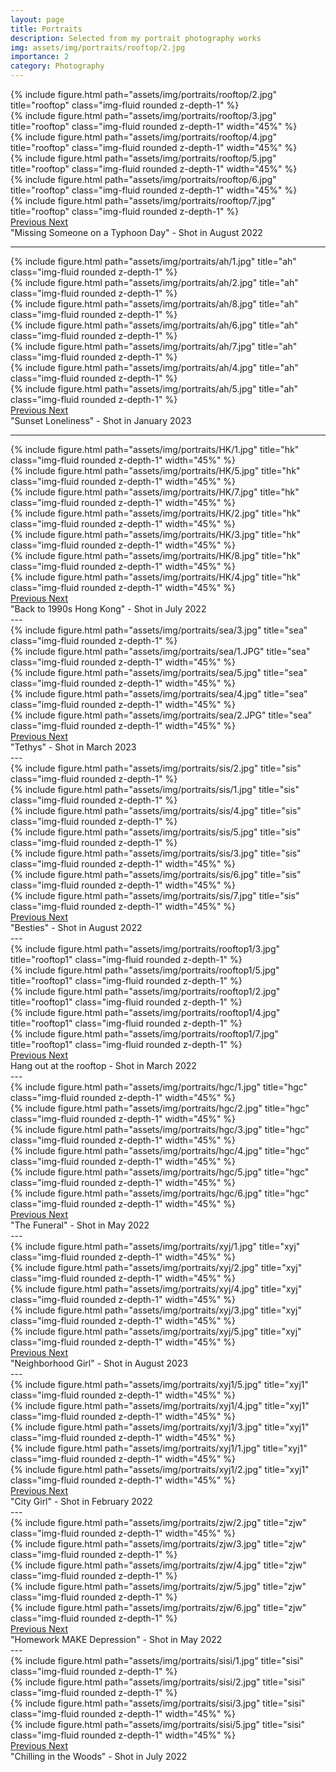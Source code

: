 ```yaml
---
layout: page
title: Portraits
description: Selected from my portrait photography works
img: assets/img/portraits/rooftop/2.jpg
importance: 2
category: Photography
---
```


<div id="carouselExampleControls" class="carousel slide" data-ride="carousel">
  <div class="carousel-inner" role="listbox" style="height: auto; width: auto !important;">
    <div class="carousel-item active">
      {% include figure.html path="assets/img/portraits/rooftop/2.jpg" title="rooftop" class="img-fluid rounded z-depth-1" %}
    </div>
    <div class="carousel-item">
      {% include figure.html path="assets/img/portraits/rooftop/3.jpg" title="rooftop" class="img-fluid rounded z-depth-1" width="45%" %}
    </div>
    <!-- 竖图加上width=45%（其实应该是44.444%, 但是放大点无所谓） -->
    <div class="carousel-item">
        {% include figure.html path="assets/img/portraits/rooftop/4.jpg" title="rooftop" class="img-fluid rounded z-depth-1" width="45%" %}
    </div>
    <div class="carousel-item">
      {% include figure.html path="assets/img/portraits/rooftop/5.jpg" title="rooftop" class="img-fluid rounded z-depth-1" width="45%" %}
    </div>
     <div class="carousel-item">
        {% include figure.html path="assets/img/portraits/rooftop/6.jpg" title="rooftop" class="img-fluid rounded z-depth-1" width="45%" %}
    </div>
     <div class="carousel-item">
      {% include figure.html path="assets/img/portraits/rooftop/7.jpg" title="rooftop" class="img-fluid rounded z-depth-1" %}
    </div>
  </div>
  <a class="carousel-control-prev" href="#carouselExampleControls" role="button" data-slide="prev">
    <span class="carousel-control-prev-icon" aria-hidden="true"></span>
    <span class="sr-only">Previous</span>
  </a>
  <a class="carousel-control-next" href="#carouselExampleControls" role="button" data-slide="next">
    <span class="carousel-control-next-icon" aria-hidden="true"></span>
    <span class="sr-only">Next</span>
  </a>
</div>
<div class="caption">
    "Missing Someone on a Typhoon Day" - Shot in August 2022
</div>

---


<!-- 荒野 -->
<div id="carousel3" class="carousel slide" data-ride="carousel">
  <div class="carousel-inner" role="listbox" style="height: auto; width: auto !important;">
    <div class="carousel-item active">
      {% include figure.html path="assets/img/portraits/ah/1.jpg" title="ah" class="img-fluid rounded z-depth-1" %}
    </div>
    <div class="carousel-item">
      {% include figure.html path="assets/img/portraits/ah/2.jpg" title="ah" class="img-fluid rounded z-depth-1" %}
    </div>
    <div class="carousel-item">
      {% include figure.html path="assets/img/portraits/ah/8.jpg" title="ah" class="img-fluid rounded z-depth-1" %}
    </div>
    <div class="carousel-item">
      {% include figure.html path="assets/img/portraits/ah/6.jpg" title="ah" class="img-fluid rounded z-depth-1" %}
    </div>
     <div class="carousel-item">
      {% include figure.html path="assets/img/portraits/ah/7.jpg" title="ah" class="img-fluid rounded z-depth-1" %}
    </div>
     <div class="carousel-item">
      {% include figure.html path="assets/img/portraits/ah/4.jpg" title="ah" class="img-fluid rounded z-depth-1" %}
    </div>
    <div class="carousel-item">
      {% include figure.html path="assets/img/portraits/ah/5.jpg" title="ah" class="img-fluid rounded z-depth-1" %}
    </div>
  </div>
  <a class="carousel-control-prev" href="#carousel3" role="button" data-slide="prev">
    <span class="carousel-control-prev-icon" aria-hidden="true"></span>
    <span class="sr-only">Previous</span>
  </a>
  <a class="carousel-control-next" href="#carousel3" role="button" data-slide="next">
    <span class="carousel-control-next-icon" aria-hidden="true"></span>
    <span class="sr-only">Next</span>
  </a>
</div>
<div class="caption">
    "Sunset Loneliness" - Shot in January 2023
</div>

---



<!-- 港风写真 -->
<div id="carousel2" class="carousel slide" data-ride="carousel">
  <div class="carousel-inner" role="listbox" style="height: auto; width: auto !important;">
    <div class="carousel-item active">
      {% include figure.html path="assets/img/portraits/HK/1.jpg" title="hk" class="img-fluid rounded z-depth-1" width="45%" %}
    </div>
    <div class="carousel-item">
      {% include figure.html path="assets/img/portraits/HK/5.jpg" title="hk" class="img-fluid rounded z-depth-1" width="45%" %}
    </div>
    <div class="carousel-item">
      {% include figure.html path="assets/img/portraits/HK/7.jpg" title="hk" class="img-fluid rounded z-depth-1" width="45%" %}
    </div>
    <div class="carousel-item">
      {% include figure.html path="assets/img/portraits/HK/2.jpg" title="hk" class="img-fluid rounded z-depth-1" width="45%" %}
    </div>
     <div class="carousel-item">
      {% include figure.html path="assets/img/portraits/HK/3.jpg" title="hk" class="img-fluid rounded z-depth-1" width="45%" %}
    </div>
     <div class="carousel-item">
      {% include figure.html path="assets/img/portraits/HK/8.jpg" title="hk" class="img-fluid rounded z-depth-1" width="45%" %}
    </div>
    <div class="carousel-item">
      {% include figure.html path="assets/img/portraits/HK/4.jpg" title="hk" class="img-fluid rounded z-depth-1" width="45%" %}
    </div>
  </div>
  <a class="carousel-control-prev" href="#carousel2" role="button" data-slide="prev">
    <span class="carousel-control-prev-icon" aria-hidden="true"></span>
    <span class="sr-only">Previous</span>
  </a>
  <a class="carousel-control-next" href="#carousel2" role="button" data-slide="next">
    <span class="carousel-control-next-icon" aria-hidden="true"></span>
    <span class="sr-only">Next</span>
  </a>
</div>
<div class="caption">
    "Back to 1990s Hong Kong" - Shot in July 2022
</div>
---

<!-- Rochelle学姐 海边 -->
<div id="carousel4" class="carousel slide" data-ride="carousel">
  <div class="carousel-inner" role="listbox" style="height: auto; width: auto !important;">
    <div class="carousel-item active">
      {% include figure.html path="assets/img/portraits/sea/3.jpg" title="sea" class="img-fluid rounded z-depth-1" %}
    </div>
    <div class="carousel-item">
      {% include figure.html path="assets/img/portraits/sea/1.JPG" title="sea" class="img-fluid rounded z-depth-1" width="45%" %}
    </div>
    <div class="carousel-item">
      {% include figure.html path="assets/img/portraits/sea/5.jpg" title="sea" class="img-fluid rounded z-depth-1" width="45%" %}
    </div>
    <div class="carousel-item">
      {% include figure.html path="assets/img/portraits/sea/4.jpg" title="sea" class="img-fluid rounded z-depth-1" width="45%" %}
    </div>
     <div class="carousel-item">
      {% include figure.html path="assets/img/portraits/sea/2.JPG" title="sea" class="img-fluid rounded z-depth-1" width="45%" %}
    </div>
  </div>
  <a class="carousel-control-prev" href="#carousel4" role="button" data-slide="prev">
    <span class="carousel-control-prev-icon" aria-hidden="true"></span>
    <span class="sr-only">Previous</span>
  </a>
  <a class="carousel-control-next" href="#carousel4" role="button" data-slide="next">
    <span class="carousel-control-next-icon" aria-hidden="true"></span>
    <span class="sr-only">Next</span>
  </a>
</div>
<div class="caption">
    "Tethys" - Shot in March 2023
</div>
---

<!-- 姐妹花 -->
<div id="carousel5" class="carousel slide" data-ride="carousel">
  <div class="carousel-inner" role="listbox" style="height: auto; width: auto !important;">
    <div class="carousel-item active">
      {% include figure.html path="assets/img/portraits/sis/2.jpg" title="sis" class="img-fluid rounded z-depth-1" %}
    </div>
    <div class="carousel-item">
      {% include figure.html path="assets/img/portraits/sis/1.jpg" title="sis" class="img-fluid rounded z-depth-1" %}
    </div>
    <div class="carousel-item">
      {% include figure.html path="assets/img/portraits/sis/4.jpg" title="sis" class="img-fluid rounded z-depth-1" %}
    </div>
    <div class="carousel-item">
      {% include figure.html path="assets/img/portraits/sis/5.jpg" title="sis" class="img-fluid rounded z-depth-1" %}
    </div>
     <div class="carousel-item">
      {% include figure.html path="assets/img/portraits/sis/3.jpg" title="sis" class="img-fluid rounded z-depth-1" width="45%" %}
    </div>
    <div class="carousel-item">
      {% include figure.html path="assets/img/portraits/sis/6.jpg" title="sis" class="img-fluid rounded z-depth-1" width="45%" %}
    </div>
    <div class="carousel-item">
      {% include figure.html path="assets/img/portraits/sis/7.jpg" title="sis" class="img-fluid rounded z-depth-1" width="45%" %}
    </div>
  </div>
  <a class="carousel-control-prev" href="#carousel5" role="button" data-slide="prev">
    <span class="carousel-control-prev-icon" aria-hidden="true"></span>
    <span class="sr-only">Previous</span>
  </a>
  <a class="carousel-control-next" href="#carousel5" role="button" data-slide="next">
    <span class="carousel-control-next-icon" aria-hidden="true"></span>
    <span class="sr-only">Next</span>
  </a>
</div>
<div class="caption">
    "Besties" - Shot in August 2022
</div>
---

<!-- 天台2 -->
<div id="carousel6" class="carousel slide" data-ride="carousel">
  <div class="carousel-inner" role="listbox" style="height: auto; width: auto !important;">
    <div class="carousel-item active">
      {% include figure.html path="assets/img/portraits/rooftop1/3.jpg" title="rooftop1" class="img-fluid rounded z-depth-1" %}
    </div>
    <div class="carousel-item">
      {% include figure.html path="assets/img/portraits/rooftop1/5.jpg" title="rooftop1" class="img-fluid rounded z-depth-1" %}
    </div>
    <div class="carousel-item">
      {% include figure.html path="assets/img/portraits/rooftop1/2.jpg" title="rooftop1" class="img-fluid rounded z-depth-1" %}
    </div>
    <div class="carousel-item">
      {% include figure.html path="assets/img/portraits/rooftop1/4.jpg" title="rooftop1" class="img-fluid rounded z-depth-1" %}
    </div>
     <div class="carousel-item">
      {% include figure.html path="assets/img/portraits/rooftop1/7.jpg" title="rooftop1" class="img-fluid rounded z-depth-1" %}
    </div>
  </div>
  <a class="carousel-control-prev" href="#carousel6" role="button" data-slide="prev">
    <span class="carousel-control-prev-icon" aria-hidden="true"></span>
    <span class="sr-only">Previous</span>
  </a>
  <a class="carousel-control-next" href="#carousel6" role="button" data-slide="next">
    <span class="carousel-control-next-icon" aria-hidden="true"></span>
    <span class="sr-only">Next</span>
  </a>
</div>
<div class="caption">
    Hang out at the rooftop - Shot in March 2022
</div>
---

<!-- hgc -->
<div id="carousel7" class="carousel slide" data-ride="carousel">
  <div class="carousel-inner" role="listbox" style="height: auto; width: auto !important;">
    <div class="carousel-item active">
      {% include figure.html path="assets/img/portraits/hgc/1.jpg" title="hgc" class="img-fluid rounded z-depth-1" width="45%" %}
    </div>
    <div class="carousel-item">
      {% include figure.html path="assets/img/portraits/hgc/2.jpg" title="hgc" class="img-fluid rounded z-depth-1" width="45%" %}
    </div>
    <div class="carousel-item">
      {% include figure.html path="assets/img/portraits/hgc/3.jpg" title="hgc" class="img-fluid rounded z-depth-1" width="45%" %}
    </div>
    <div class="carousel-item">
      {% include figure.html path="assets/img/portraits/hgc/4.jpg" title="hgc" class="img-fluid rounded z-depth-1" width="45%" %}
    </div>
     <div class="carousel-item">
      {% include figure.html path="assets/img/portraits/hgc/5.jpg" title="hgc" class="img-fluid rounded z-depth-1" width="45%" %}
    </div>
     <div class="carousel-item">
      {% include figure.html path="assets/img/portraits/hgc/6.jpg" title="hgc" class="img-fluid rounded z-depth-1" width="45%" %}
    </div>
  </div>
  <a class="carousel-control-prev" href="#carousel7" role="button" data-slide="prev">
    <span class="carousel-control-prev-icon" aria-hidden="true"></span>
    <span class="sr-only">Previous</span>
  </a>
  <a class="carousel-control-next" href="#carousel7" role="button" data-slide="next">
    <span class="carousel-control-next-icon" aria-hidden="true"></span>
    <span class="sr-only">Next</span>
  </a>
</div>
<div class="caption">
    "The Funeral" - Shot in May 2022
</div>
---

<!-- xyj -->
<div id="carousel8" class="carousel slide" data-ride="carousel">
  <div class="carousel-inner" role="listbox" style="height: auto; width: auto !important;">
    <div class="carousel-item active">
      {% include figure.html path="assets/img/portraits/xyj/1.jpg" title="xyj" class="img-fluid rounded z-depth-1" width="45%" %}
    </div>
    <div class="carousel-item">
      {% include figure.html path="assets/img/portraits/xyj/2.jpg" title="xyj" class="img-fluid rounded z-depth-1" width="45%" %}
    </div>
    <div class="carousel-item">
      {% include figure.html path="assets/img/portraits/xyj/4.jpg" title="xyj" class="img-fluid rounded z-depth-1" width="45%" %}
    </div>
    <div class="carousel-item">
      {% include figure.html path="assets/img/portraits/xyj/3.jpg" title="xyj" class="img-fluid rounded z-depth-1" width="45%" %}
    </div>
     <div class="carousel-item">
      {% include figure.html path="assets/img/portraits/xyj/5.jpg" title="xyj" class="img-fluid rounded z-depth-1" width="45%" %}
    </div>
  </div>
  <a class="carousel-control-prev" href="#carousel8" role="button" data-slide="prev">
    <span class="carousel-control-prev-icon" aria-hidden="true"></span>
    <span class="sr-only">Previous</span>
  </a>
  <a class="carousel-control-next" href="#carousel8" role="button" data-slide="next">
    <span class="carousel-control-next-icon" aria-hidden="true"></span>
    <span class="sr-only">Next</span>
  </a>
</div>
<div class="caption">
    "Neighborhood Girl" - Shot in August 2023
</div>
---

<!-- xyj1 -->
<div id="carousel9" class="carousel slide" data-ride="carousel">
  <div class="carousel-inner" role="listbox" style="height: auto; width: auto !important;">
    <div class="carousel-item active">
      {% include figure.html path="assets/img/portraits/xyj1/5.jpg" title="xyj1" class="img-fluid rounded z-depth-1" width="45%" %}
    </div>
    <div class="carousel-item">
      {% include figure.html path="assets/img/portraits/xyj1/4.jpg" title="xyj1" class="img-fluid rounded z-depth-1" width="45%" %}
    </div>
    <div class="carousel-item">
      {% include figure.html path="assets/img/portraits/xyj1/3.jpg" title="xyj1" class="img-fluid rounded z-depth-1" width="45%" %}
    </div>
    <div class="carousel-item">
      {% include figure.html path="assets/img/portraits/xyj1/1.jpg" title="xyj1" class="img-fluid rounded z-depth-1" width="45%" %}
    </div>
     <div class="carousel-item">
      {% include figure.html path="assets/img/portraits/xyj1/2.jpg" title="xyj1" class="img-fluid rounded z-depth-1" width="45%" %}
    </div>
  </div>
  <a class="carousel-control-prev" href="#carousel9" role="button" data-slide="prev">
    <span class="carousel-control-prev-icon" aria-hidden="true"></span>
    <span class="sr-only">Previous</span>
  </a>
  <a class="carousel-control-next" href="#carousel9" role="button" data-slide="next">
    <span class="carousel-control-next-icon" aria-hidden="true"></span>
    <span class="sr-only">Next</span>
  </a>
</div>
<div class="caption">
    "City Girl" - Shot in February 2022
</div>
---

<!-- zjw -->
<div id="carousel10" class="carousel slide" data-ride="carousel">
  <div class="carousel-inner" role="listbox" style="height: auto; width: auto !important;">
    <div class="carousel-item active">
      {% include figure.html path="assets/img/portraits/zjw/2.jpg" title="zjw" class="img-fluid rounded z-depth-1" width="45%" %}
    </div>
    <div class="carousel-item">
      {% include figure.html path="assets/img/portraits/zjw/3.jpg" title="zjw" class="img-fluid rounded z-depth-1" %}
    </div>
    <div class="carousel-item">
      {% include figure.html path="assets/img/portraits/zjw/4.jpg" title="zjw" class="img-fluid rounded z-depth-1" %}
    </div>
    <div class="carousel-item">
      {% include figure.html path="assets/img/portraits/zjw/5.jpg" title="zjw" class="img-fluid rounded z-depth-1" %}
    </div>
     <div class="carousel-item">
      {% include figure.html path="assets/img/portraits/zjw/6.jpg" title="zjw" class="img-fluid rounded z-depth-1" %}
    </div>
  </div>
  <a class="carousel-control-prev" href="#carousel10" role="button" data-slide="prev">
    <span class="carousel-control-prev-icon" aria-hidden="true"></span>
    <span class="sr-only">Previous</span>
  </a>
  <a class="carousel-control-next" href="#carousel10" role="button" data-slide="next">
    <span class="carousel-control-next-icon" aria-hidden="true"></span>
    <span class="sr-only">Next</span>
  </a>
</div>
<div class="caption">
    "Homework MAKE Depression" - Shot in May 2022
</div>
---

<!-- sisi -->
<div id="carousel11" class="carousel slide" data-ride="carousel">
  <div class="carousel-inner" role="listbox" style="height: auto; width: auto !important;">
    <div class="carousel-item active">
      {% include figure.html path="assets/img/portraits/sisi/1.jpg" title="sisi" class="img-fluid rounded z-depth-1" %}
    </div>
    <div class="carousel-item">
      {% include figure.html path="assets/img/portraits/sisi/2.jpg" title="sisi" class="img-fluid rounded z-depth-1" %}
    </div>
    <div class="carousel-item">
      {% include figure.html path="assets/img/portraits/sisi/3.jpg" title="sisi" class="img-fluid rounded z-depth-1" width="45%" %}
    </div>
    <div class="carousel-item">
      {% include figure.html path="assets/img/portraits/sisi/5.jpg" title="sisi" class="img-fluid rounded z-depth-1" width="45%" %}
    </div>
  </div>
  <a class="carousel-control-prev" href="#carousel11" role="button" data-slide="prev">
    <span class="carousel-control-prev-icon" aria-hidden="true"></span>
    <span class="sr-only">Previous</span>
  </a>
  <a class="carousel-control-next" href="#carousel11" role="button" data-slide="next">
    <span class="carousel-control-next-icon" aria-hidden="true"></span>
    <span class="sr-only">Next</span>
  </a>
</div>
<div class="caption">
    "Chilling in the Woods" - Shot in July 2022
</div>